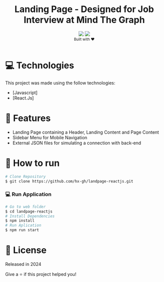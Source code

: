 <div align="center">
    <h1>Landing Page - Designed for Job Interview at Mind The Graph</h1>
</div>
<div align="center">    
    <img src="https://img.shields.io/badge/javascript-%23323330.svg?style=for-the-badge&logo=javascript&logoColor=%23F7DF1E">
    <img src="https://img.shields.io/badge/React-20232A?style=for-the-badge&logo=react&logoColor=61DAFB">
</div>
<div align="center">
  <sub>Built with ❤︎</br>
  </sub>
</div>
<br/>

# :computer: Technologies

This project was made using the follow technologies:

-   [Javascript]
-   [React.Js]

# :rocket: Features

-   Landing Page containing a Header, Landing Content and Page Content
-   Sidebar Menu for Mobile Navigation
-   External JSON files for simulating a connection with back-end

# :construction_worker: How to run

```bash
# Clone Repository
$ git clone https://github.com/hx-gh/landpage-reactjs.git
```

### 💻 Run Application

```bash
# Go to web folder
$ cd landpage-reactjs
# Install Dependencies
$ npm install
# Run Aplication
$ npm run start
```

# :closed_book: License

Released in 2024

Give a ⭐️ if this project helped you!
